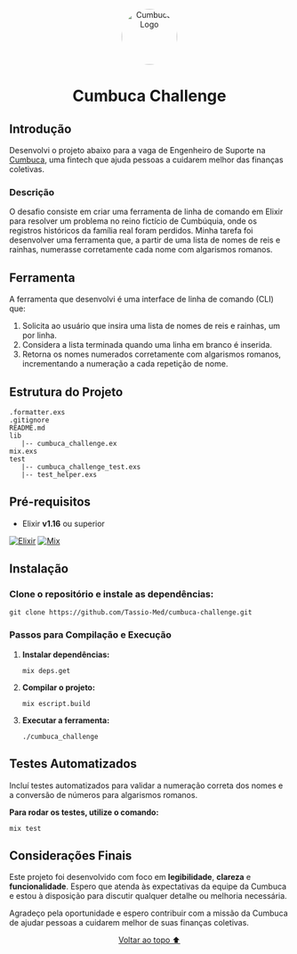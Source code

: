 
<p align="center">
  <img src="https://cdn-images-1.medium.com/v2/resize:fill:72:72/1*g2kGTDFfC8sjJPg4ZObkGw.png" alt="Cumbuca Logo" width="100" style="border-radius: 50%" >
  <h1 align="center">Cumbuca Challenge</h1>
</p>


## Introdução
Desenvolvi o projeto abaixo para a vaga de Engenheiro de Suporte na [Cumbuca](https://www.cumbuca.com/), uma fintech que ajuda pessoas a cuidarem melhor das finanças coletivas.

### Descrição

 O desafio consiste em criar uma ferramenta de linha de comando em Elixir para resolver um problema no reino fictício de Cumbúquia, onde os registros históricos da família real foram perdidos. Minha tarefa foi desenvolver uma ferramenta que, a partir de uma lista de nomes de reis e rainhas, numerasse corretamente cada nome com algarismos romanos.

## Ferramenta

A ferramenta que desenvolvi é uma interface de linha de comando (CLI) que:

1. Solicita ao usuário que insira uma lista de nomes de reis e rainhas, um por linha.
2. Considera a lista terminada quando uma linha em branco é inserida.
3. Retorna os nomes numerados corretamente com algarismos romanos, incrementando a numeração a cada repetição de nome.


## Estrutura do Projeto

```
.formatter.exs
.gitignore
README.md
lib
   |-- cumbuca_challenge.ex
mix.exs
test
   |-- cumbuca_challenge_test.exs
   |-- test_helper.exs

```

## Pré-requisitos

- Elixir **v1.16** ou superior

[![Elixir](https://img.shields.io/badge/Elixir-4B275F?style=for-the-badge&logo=elixir&logoColor=white)](https://elixir-lang.org/) 
[![Mix](https://img.shields.io/badge/Mix-4B275F?style=for-the-badge&logo=mix&logoColor=white)](https://hexdocs.pm/mix/Mix.html)

## Instalação

### Clone o repositório e instale as dependências:

```
git clone https://github.com/Tassio-Med/cumbuca-challenge.git
```
### Passos para Compilação e Execução

1. **Instalar dependências:**
   ```
   mix deps.get
   ```
2. **Compilar o projeto:**
    ```
    mix escript.build
    ````
3. **Executar a ferramenta:**
    ```
    ./cumbuca_challenge
    ```

## Testes Automatizados
Incluí testes automatizados para validar a numeração correta dos nomes e a conversão de números para algarismos romanos.

**Para rodar os testes, utilize o comando:**
```
mix test
```

## Considerações Finais
Este projeto foi desenvolvido com foco em **legibilidade**, **clareza** e **funcionalidade**. Espero que atenda às expectativas da equipe da Cumbuca e estou à disposição para discutir qualquer detalhe ou melhoria necessária.

Agradeço pela oportunidade e espero contribuir com a missão da Cumbuca de ajudar pessoas a cuidarem melhor de suas finanças coletivas.

<p align="center">
  <a href="#top" align="center" id="back-to-top">Voltar ao topo ⬆️</a>
</p>